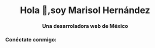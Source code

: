 <h1 align="center">Hola 👋,soy Marisol Hernández</h1>
<h3 align="center">Una desarroladora web de México</h3>

<h3 align="left">Conéctate conmigo:</h3 >
<p align="izquierda">
</p>
